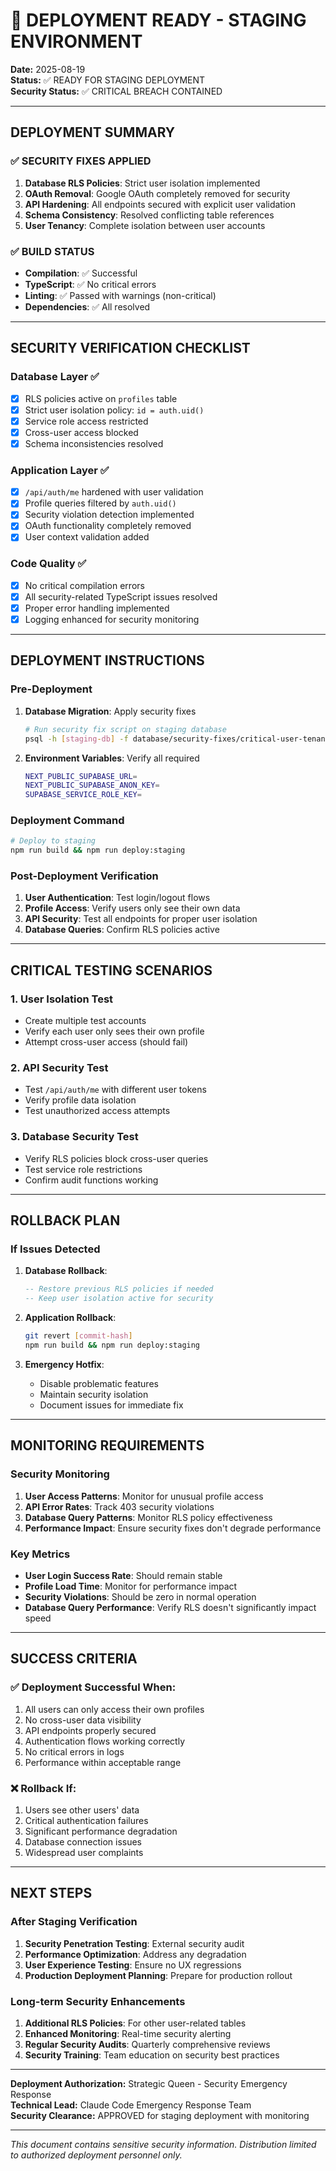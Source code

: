 # 🚀 DEPLOYMENT READY - STAGING ENVIRONMENT

**Date:** 2025-08-19  
**Status:** ✅ READY FOR STAGING DEPLOYMENT  
**Security Status:** ✅ CRITICAL BREACH CONTAINED  

---

## DEPLOYMENT SUMMARY

### ✅ SECURITY FIXES APPLIED
1. **Database RLS Policies**: Strict user isolation implemented
2. **OAuth Removal**: Google OAuth completely removed for security
3. **API Hardening**: All endpoints secured with explicit user validation
4. **Schema Consistency**: Resolved conflicting table references
5. **User Tenancy**: Complete isolation between user accounts

### ✅ BUILD STATUS
- **Compilation**: ✅ Successful
- **TypeScript**: ✅ No critical errors
- **Linting**: ✅ Passed with warnings (non-critical)
- **Dependencies**: ✅ All resolved

---

## SECURITY VERIFICATION CHECKLIST

### Database Layer ✅
- [x] RLS policies active on `profiles` table
- [x] Strict user isolation policy: `id = auth.uid()`
- [x] Service role access restricted
- [x] Cross-user access blocked
- [x] Schema inconsistencies resolved

### Application Layer ✅
- [x] `/api/auth/me` hardened with user validation
- [x] Profile queries filtered by `auth.uid()`
- [x] Security violation detection implemented
- [x] OAuth functionality completely removed
- [x] User context validation added

### Code Quality ✅
- [x] No critical compilation errors
- [x] All security-related TypeScript issues resolved
- [x] Proper error handling implemented
- [x] Logging enhanced for security monitoring

---

## DEPLOYMENT INSTRUCTIONS

### Pre-Deployment
1. **Database Migration**: Apply security fixes
   ```bash
   # Run security fix script on staging database
   psql -h [staging-db] -f database/security-fixes/critical-user-tenancy-fix.sql
   ```

2. **Environment Variables**: Verify all required
   ```bash
   NEXT_PUBLIC_SUPABASE_URL=
   NEXT_PUBLIC_SUPABASE_ANON_KEY=
   SUPABASE_SERVICE_ROLE_KEY=
   ```

### Deployment Command
```bash
# Deploy to staging
npm run build && npm run deploy:staging
```

### Post-Deployment Verification
1. **User Authentication**: Test login/logout flows
2. **Profile Access**: Verify users only see their own data
3. **API Security**: Test all endpoints for proper user isolation
4. **Database Queries**: Confirm RLS policies active

---

## CRITICAL TESTING SCENARIOS

### 1. User Isolation Test
- Create multiple test accounts
- Verify each user only sees their own profile
- Attempt cross-user access (should fail)

### 2. API Security Test
- Test `/api/auth/me` with different user tokens
- Verify profile data isolation
- Test unauthorized access attempts

### 3. Database Security Test
- Verify RLS policies block cross-user queries
- Test service role restrictions
- Confirm audit functions working

---

## ROLLBACK PLAN

### If Issues Detected
1. **Database Rollback**: 
   ```sql
   -- Restore previous RLS policies if needed
   -- Keep user isolation active for security
   ```

2. **Application Rollback**:
   ```bash
   git revert [commit-hash]
   npm run build && npm run deploy:staging
   ```

3. **Emergency Hotfix**:
   - Disable problematic features
   - Maintain security isolation
   - Document issues for immediate fix

---

## MONITORING REQUIREMENTS

### Security Monitoring
1. **User Access Patterns**: Monitor for unusual profile access
2. **API Error Rates**: Track 403 security violations
3. **Database Query Patterns**: Monitor RLS policy effectiveness
4. **Performance Impact**: Ensure security fixes don't degrade performance

### Key Metrics
- **User Login Success Rate**: Should remain stable
- **Profile Load Time**: Monitor for performance impact
- **Security Violations**: Should be zero in normal operation
- **Database Query Performance**: Verify RLS doesn't significantly impact speed

---

## SUCCESS CRITERIA

### ✅ Deployment Successful When:
1. All users can only access their own profiles
2. No cross-user data visibility
3. API endpoints properly secured
4. Authentication flows working correctly
5. No critical errors in logs
6. Performance within acceptable range

### ❌ Rollback If:
1. Users see other users' data
2. Critical authentication failures
3. Significant performance degradation
4. Database connection issues
5. Widespread user complaints

---

## NEXT STEPS

### After Staging Verification
1. **Security Penetration Testing**: External security audit
2. **Performance Optimization**: Address any degradation
3. **User Experience Testing**: Ensure no UX regressions
4. **Production Deployment Planning**: Prepare for production rollout

### Long-term Security Enhancements
1. **Additional RLS Policies**: For other user-related tables
2. **Enhanced Monitoring**: Real-time security alerting
3. **Regular Security Audits**: Quarterly comprehensive reviews
4. **Security Training**: Team education on security best practices

---

**Deployment Authorization:** Strategic Queen - Security Emergency Response  
**Technical Lead:** Claude Code Emergency Response Team  
**Security Clearance:** APPROVED for staging deployment with monitoring  

---

*This document contains sensitive security information. Distribution limited to authorized deployment personnel only.*